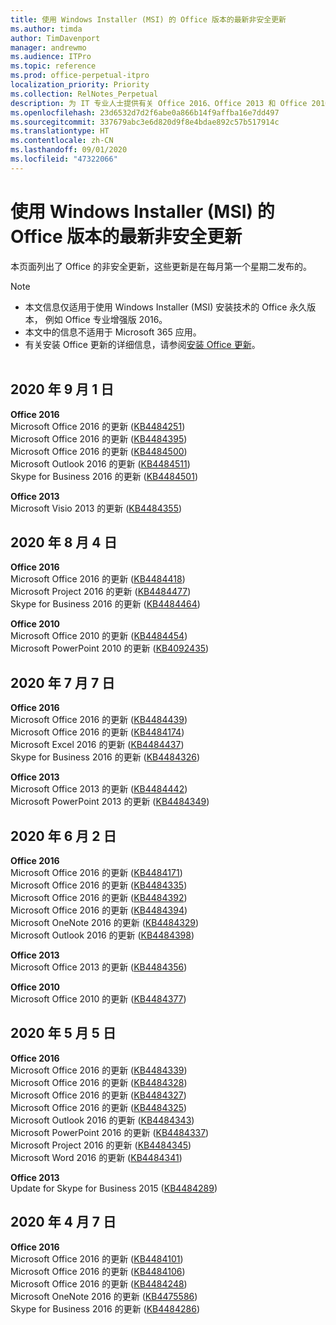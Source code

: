 ```yaml
---
title: 使用 Windows Installer (MSI) 的 Office 版本的最新非安全更新
ms.author: timda
author: TimDavenport
manager: andrewmo
ms.audience: ITPro
ms.topic: reference
ms.prod: office-perpetual-itpro
localization_priority: Priority
ms.collection: RelNotes_Perpetual
description: 为 IT 专业人士提供有关 Office 2016、Office 2013 和 Office 2010 永久版本的最新非安全更新信息的链接
ms.openlocfilehash: 23d6532d7d2f6abe0a866b14f9affba16e7dd497
ms.sourcegitcommit: 337679abc3e6d820d9f8e4bdae892c57b517914c
ms.translationtype: HT
ms.contentlocale: zh-CN
ms.lasthandoff: 09/01/2020
ms.locfileid: "47322066"
---
```

# <a name="latest-non-security-updates-for-versions-of-office-that-use-windows-installer-msi"></a>使用 Windows Installer (MSI) 的 Office 版本的最新非安全更新

本页面列出了 Office 的非安全更新，这些更新是在每月第一个星期二发布的。

> [!NOTE]
> - 本文信息仅适用于使用 Windows Installer (MSI) 安装技术的 Office 永久版本， 例如 Office 专业增强版 2016。
> - 本文中的信息不适用于 Microsoft 365 应用。
> - 有关安装 Office 更新的详细信息，请参阅[安装 Office 更新](https://support.office.com/article/2ab296f3-7f03-43a2-8e50-46de917611c5)。
<br/><br/>

## <a name="september-1-2020"></a>2020 年 9 月 1 日
**Office 2016**<br/>
Microsoft Office 2016 的更新 ([KB4484251](https://support.microsoft.com/help/4484251))<br/>
Microsoft Office 2016 的更新 ([KB4484395](https://support.microsoft.com/help/4484395))<br/> Microsoft Office 2016 的更新 ([KB4484500](https://support.microsoft.com/help/4484500)) <br/>
Microsoft Outlook 2016 的更新 ([KB4484511](https://support.microsoft.com/help/4484511)) <br/>
Skype for Business 2016 的更新 ([KB4484501](https://support.microsoft.com/help/4484501)) <br/>

**Office 2013**<br/>
Microsoft Visio 2013 的更新 ([KB4484355](https://support.microsoft.com/help/4484355))<br/>

## <a name="august-4-2020"></a>2020 年 8 月 4 日

**Office 2016**<br/>
Microsoft Office 2016 的更新 ([KB4484418](https://support.microsoft.com/help/4484418))<br/> Microsoft Project 2016 的更新 ([KB4484477](https://support.microsoft.com/help/4484477))<br/>
Skype for Business 2016 的更新 ([KB4484464](https://support.microsoft.com/help/4484464))<br/> 

**Office 2010**<br/>
Microsoft Office 2010 的更新 ([KB4484454](https://support.microsoft.com/help/4484454))<br/> Microsoft PowerPoint 2010 的更新 ([KB4092435](https://support.microsoft.com/help/4092435))<br/> 

## <a name="july-7-2020"></a>2020 年 7 月 7 日

**Office 2016**<br/>
Microsoft Office 2016 的更新 ([KB4484439](https://support.microsoft.com/help/4484439))<br/> Microsoft Office 2016 的更新 ([KB4484174](https://support.microsoft.com/help/4484174))<br/> Microsoft Excel 2016 的更新 ([KB4484437](https://support.microsoft.com/help/4484437))<br/>
Skype for Business 2016 的更新 ([KB4484326](https://support.microsoft.com/help/4484326))<br/> 

**Office 2013**<br/>
Microsoft Office 2013 的更新 ([KB4484442](https://support.microsoft.com/help/4484442))<br/> Microsoft PowerPoint 2013 的更新 ([KB4484349](https://support.microsoft.com/help/4484349))<br/> 


## <a name="june-2-2020"></a>2020 年 6 月 2 日

**Office 2016**<br/>
Microsoft Office 2016 的更新 ([KB4484171](https://support.microsoft.com/help/4484171))<br/> Microsoft Office 2016 的更新 ([KB4484335](https://support.microsoft.com/help/4484335))<br/> Microsoft Office 2016 的更新 ([KB4484392](https://support.microsoft.com/help/4484392))<br/> Microsoft Office 2016 的更新 ([KB4484394](https://support.microsoft.com/help/4484394))<br/> Microsoft OneNote 2016 的更新 ([KB4484329](https://support.microsoft.com/help/4484329))<br/>
Microsoft Outlook 2016 的更新 ([KB4484398](https://support.microsoft.com/help/4484398))<br/> 

**Office 2013**<br/>
Microsoft Office 2013 的更新 ([KB4484356](https://support.microsoft.com/help/4484356))<br/> 

**Office 2010**<br/>
Microsoft Office 2010 的更新 ([KB4484377](https://support.microsoft.com/help/4484377))<br/> 


## <a name="may-5-2020"></a>2020 年 5 月 5 日

**Office 2016**<br/>
Microsoft Office 2016 的更新 ([KB4484339](https://support.microsoft.com/help/4484339))<br/> Microsoft Office 2016 的更新 ([KB4484328](https://support.microsoft.com/help/4484328))<br/> Microsoft Office 2016 的更新 ([KB4484327](https://support.microsoft.com/help/4484327))<br/> Microsoft Office 2016 的更新 ([KB4484325](https://support.microsoft.com/help/4484325))<br/> Microsoft Outlook 2016 的更新 ([KB4484343](https://support.microsoft.com/help/4484343))<br/> Microsoft PowerPoint 2016 的更新 ([KB4484337](https://support.microsoft.com/help/4484337))<br/> Microsoft Project 2016 的更新 ([KB4484345](https://support.microsoft.com/help/4484345))<br/> Microsoft Word 2016 的更新 ([KB4484341](https://support.microsoft.com/help/4484341))<br/> 


**Office 2013**<br/>
Update for Skype for Business 2015 ([KB4484289](https://support.microsoft.com/help/4484289))<br/>

## <a name="april-7-2020"></a>2020 年 4 月 7 日

**Office 2016**<br/>
Microsoft Office 2016 的更新 ([KB4484101](https://support.microsoft.com/help/4484101))<br/>
Microsoft Office 2016 的更新 ([KB4484106](https://support.microsoft.com/help/4484106))<br/>
Microsoft Office 2016 的更新 ([KB4484248](https://support.microsoft.com/help/4484248))<br/>
Microsoft OneNote 2016 的更新 ([KB4475586](https://support.microsoft.com/help/4475586))<br/>
Skype for Business 2016 的更新 ([KB4484286](https://support.microsoft.com/help/4484286)) <br/>

<br/>

 
